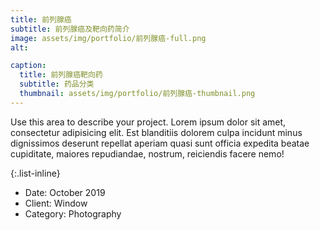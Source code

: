 ```yaml
---
title: 前列腺癌
subtitle: 前列腺癌及靶向药简介
image: assets/img/portfolio/前列腺癌-full.png
alt:

caption:
  title: 前列腺癌靶向药
  subtitle: 药品分类
  thumbnail: assets/img/portfolio/前列腺癌-thumbnail.png
---
```

Use this area to describe your project. Lorem ipsum dolor sit amet, consectetur adipisicing elit. Est blanditiis dolorem culpa incidunt minus dignissimos deserunt repellat aperiam quasi sunt officia expedita beatae cupiditate, maiores repudiandae, nostrum, reiciendis facere nemo!

{:.list-inline}
- Date: October 2019
- Client: Window
- Category: Photography
